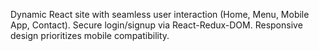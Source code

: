 Dynamic React site with seamless user interaction (Home, Menu, Mobile App, Contact). Secure login/signup via React-Redux-DOM. Responsive design prioritizes mobile compatibility.
